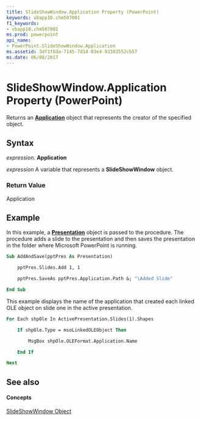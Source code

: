 ```yaml
---
title: SlideShowWindow.Application Property (PowerPoint)
keywords: vbapp10.chm507001
f1_keywords:
- vbapp10.chm507001
ms.prod: powerpoint
api_name:
- PowerPoint.SlideShowWindow.Application
ms.assetid: 3df1f8da-7145-7d14-03e4-93303552cb57
ms.date: 06/08/2017
---
```



# SlideShowWindow.Application Property (PowerPoint)

Returns an  **[Application](PowerPoint.Application.md)** object that represents the creator of the specified object.


## Syntax

 _expression_. **Application**

 _expression_ A variable that represents a **SlideShowWindow** object.


### Return Value

Application


## Example

In this example, a  **[Presentation](PowerPoint.Presentation.md)** object is passed to the procedure. The procedure adds a slide to the presentation and then saves the presentation in the folder where Microsoft PowerPoint is running.


```vb
Sub AddAndSave(pptPres As Presentation)

    pptPres.Slides.Add 1, 1

    pptPres.SaveAs pptPres.Application.Path &; "\Added Slide"

End Sub
```

This example displays the name of the application that created each linked OLE object on slide one in the active presentation.




```vb
For Each shpOle In ActivePresentation.Slides(1).Shapes

    If shpOle.Type = msoLinkedOLEObject Then

        MsgBox shpOle.OLEFormat.Application.Name

    End If

Next
```


## See also


#### Concepts


[SlideShowWindow Object](PowerPoint.SlideShowWindow.md)

